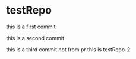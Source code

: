 # testRepo

this is a first commit

this is a second commit 

this is a third commit  not from pr
this is testRepo-2